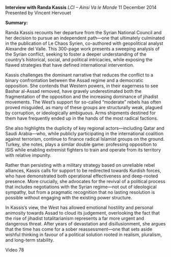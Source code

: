 **Interview with Randa Kassis** _LCI – Ainsi Va le Monde_ 11 December 2014 Presented by Vincent Hervouet

**Summary:**

Randa Kassis recounts her departure from the Syrian National Council and her decision to pursue an independent path—one that ultimately culminated in the publication of Le Chaos Syrien, co-authored with geopolitical analyst Alexandre del Valle. This 300-page work presents a sweeping analysis of the Syrian conflict, seeking to foster a deeper understanding of the country’s historical, social, and political intricacies, while exposing the flawed strategies that have defined international intervention.

Kassis challenges the dominant narrative that reduces the conflict to a binary confrontation between the Assad regime and a democratic opposition. She contends that Western powers, in their eagerness to see Bashar al-Assad removed, have gravely underestimated both the fragmentation of the opposition and the increasing dominance of jihadist movements. The West’s support for so-called “moderate” rebels has often proved misguided, as many of these groups are structurally weak, plagued by corruption, or ideologically ambiguous. Arms shipments destined for them have frequently ended up in the hands of the most radical factions.

She also highlights the duplicity of key regional actors—including Qatar and Saudi Arabia—who, while publicly participating in the international coalition against terrorism, continue to finance radical Islamist groups on the ground. Turkey, she notes, plays a similar double game: professing opposition to ISIS while enabling extremist fighters to train and operate from its territory with relative impunity.

Rather than persisting with a military strategy based on unreliable rebel alliances, Kassis calls for support to be redirected towards Kurdish forces, who have demonstrated both operational effectiveness and deep-rooted presence. More crucially, she advocates for the revival of a political process that includes negotiations with the Syrian regime—not out of ideological sympathy, but from a pragmatic recognition that no lasting resolution is possible without engaging with the existing power structure.

In Kassis’s view, the West has allowed emotional hostility and personal animosity towards Assad to cloud its judgement, overlooking the fact that the rise of jihadist totalitarianism represents a far more urgent and dangerous threat. After years of devastation and disillusionment, she argues that the time has come for a sober reassessment—one that sets aside wishful thinking in favour of a political solution rooted in realism, pluralism, and long-term stability.

Video 78